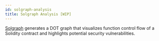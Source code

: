 ```yaml
---
id: solgraph-analysis
title: Solgraph Analysis [WIP]
---
```


[Solgraph](https://github.com/raineorshine/solgraph) generates a DOT graph that visualizes function control flow of a Solidity contract and highlights potential security vulnerabilities.
